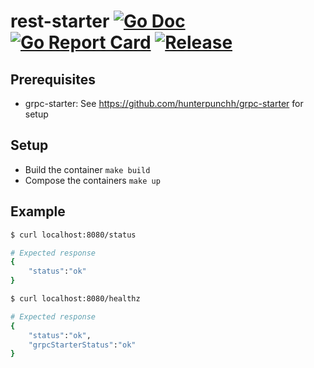 # rest-starter [![Go Doc](https://img.shields.io/badge/godoc-reference-blue.svg?style=flat-square)](http://godoc.org/github.com/hunterpunchh/rest-starter) [![Go Report Card](https://goreportcard.com/badge/github.com/hunterpunchh/rest-starter?style=flat-square)](https://goreportcard.com/report/github.com/hunterpunchh/rest-starter) [![Release](https://img.shields.io/github/release/hunterpunchh/rest-starter.svg?style=flat-square)](https://github.com/hunterpunchh/rest-starter/releases/latest)

## Prerequisites

* grpc-starter: See https://github.com/hunterpunchh/grpc-starter for setup

## Setup

* Build the container `make build`
* Compose the containers `make up`

## Example

```bash
$ curl localhost:8080/status

# Expected response
{
    "status":"ok"
}
```

```bash
$ curl localhost:8080/healthz

# Expected response
{
    "status":"ok",
    "grpcStarterStatus":"ok"
}
```
